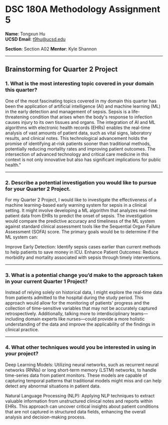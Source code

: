 # DSC 180A Methodology Assignment 5

**Name**: Tongxun Hu  
**UCSD Email**: t9hu@ucsd.edu  

**Section**: Section A02
**Mentor**: Kyle Shannon

---

## Brainstorming for Quarter 2 Project

### **1. What is the most interesting topic covered in your domain this quarter?**  
One of the most fascinating topics covered in my domain this quarter has been the application of artificial intelligence (AI) and machine learning (ML) in the early detection and management of sepsis. Sepsis is a life-threatening condition that arises when the body's response to infection causes injury to its own tissues and organs. The integration of AI and ML algorithms with electronic health records (EHRs) enables the real-time analysis of vast amounts of patient data, such as vital signs, laboratory results, and clinical notes. This technological advancement holds the promise of identifying at-risk patients sooner than traditional methods, potentially reducing mortality rates and improving patient outcomes. The intersection of advanced technology and critical care medicine in this context is not only innovative but also has significant implications for public health."

--- 

### **2. Describe a potential investigation you would like to pursue for your Quarter 2 Project.**  
For my Quarter 2 Project, I would like to investigate the effectiveness of a machine learning-based early warning system for sepsis in a clinical setting. It might involve developing a ML algorithm that analyzes real-time patient data from EHRs to predict the onset of sepsis. The investigation would compare the predictive accuracy and timeliness of the ML system against standard clinical assessment tools like the Sequential Organ Failure Assessment (SOFA) score. The primary goals would be to determine if the ML system can:

Improve Early Detection: Identify sepsis cases earlier than current methods to help patients to save money in ICU.
Enhance Patient Outcomes: Reduce morbidity and mortality associated with sepsis through timely interventions.

---

### **3. What is a potential change you’d make to the approach taken in your current Quarter 1 Project?**  
Instead of relying solely on historical data, I might explore the real-time data from patients admitted to the hospital during the study period. This approach would allow for the monitoring of patients' progress and the collection of time-sensitive variables that may not be accurately captured retrospectively. Additionally, talking more to interdisciplinary teams—including domain experts like nurses—could provide a more holistic understanding of the data and improve the applicability of the findings in clinical practice.

---

### **4. What other techniques would you be interested in using in your project?**  
Deep Learning Models: Utilizing neural networks, such as recurrent neural networks (RNNs) or long short-term memory (LSTM) networks, to handle time-series data from patient monitors. These models are capable of capturing temporal patterns that traditional models might miss and can help detect any abnormal situations in patient data.

Natural Language Processing (NLP): Applying NLP techniques to extract valuable information from unstructured clinical notes and reports within EHRs. This approach can uncover critical insights about patient conditions that are not captured in structured data fields, enhancing the overall analysis and decision-making process.

